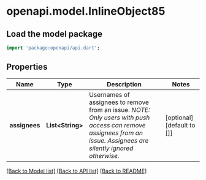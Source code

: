 # openapi.model.InlineObject85

## Load the model package
```dart
import 'package:openapi/api.dart';
```

## Properties
Name | Type | Description | Notes
------------ | ------------- | ------------- | -------------
**assignees** | **List&lt;String&gt;** | Usernames of assignees to remove from an issue. _NOTE: Only users with push access can remove assignees from an issue. Assignees are silently ignored otherwise._ | [optional] [default to []]

[[Back to Model list]](../README.md#documentation-for-models) [[Back to API list]](../README.md#documentation-for-api-endpoints) [[Back to README]](../README.md)



